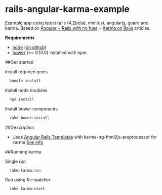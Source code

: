 rails-angular-karma-example
===========================

Example app using latest rails (4.2beta), minitest, angularjs, guard and karma.
Based on [Angular + Rails with no fuss](http://sebastien.saunier.me/blog/2014/02/04/angular--rails-with-no-fuss.html) +
[Karma on Rails](http://codetunes.com/2014/karma-on-rails/) articles.

**Requirements**

* [node](http://nodejs.org) ([on github](https://github.com/joyent/node))
* [bower](https://github.com/bower/bower) (>= 0.10.0) installed with npm

##Get started

Install required gems
``` Bash
  bundle install
```
Install node modules
``` Bash
  npm install
```
Install bower components
``` Bash
  rake bower:install
```

##Description
* Uses [Angular Rails Templates](https://github.com/pitr/angular-rails-templates) with
  karma-ng-html2js-preprocessor for karma [See info](https://github.com/pitr/angular-rails-templates/issues/30#issuecomment-40282414)

##Running karma

Single run
``` Bash
  rake karma:run
```

Run using file watcher
``` Bash
  rake karma:start
```
